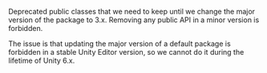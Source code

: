 Deprecated public classes that we need to keep until we change the major version of the package to 3.x.
Removing any public API in a minor version is forbidden.

The issue is that updating the major version of a default package is forbidden in a stable Unity Editor version,
so we cannot do it during the lifetime of Unity 6.x.
